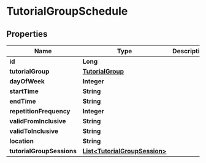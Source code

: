 

# TutorialGroupSchedule


## Properties

| Name | Type | Description | Notes |
|------------ | ------------- | ------------- | -------------|
|**id** | **Long** |  |  [optional] |
|**tutorialGroup** | [**TutorialGroup**](TutorialGroup.md) |  |  [optional] |
|**dayOfWeek** | **Integer** |  |  [optional] |
|**startTime** | **String** |  |  [optional] |
|**endTime** | **String** |  |  [optional] |
|**repetitionFrequency** | **Integer** |  |  [optional] |
|**validFromInclusive** | **String** |  |  [optional] |
|**validToInclusive** | **String** |  |  [optional] |
|**location** | **String** |  |  [optional] |
|**tutorialGroupSessions** | [**List&lt;TutorialGroupSession&gt;**](TutorialGroupSession.md) |  |  [optional] |



